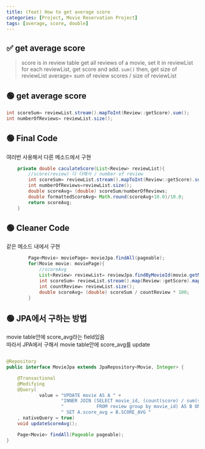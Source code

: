 ```yaml
---
title: (feat) How to get average score
categories: [Project, Movie Reservation Project]
tags: [average, score, double]
---
```


## ✅ get average score

> score is in review table
> get all reviews of a movie, set it in reviewList
> for each reviewList, get score and add. `sum()`
> then, get size of reviewList
> average= sum of review scores / size of reviewList

## 🟢 get average score

```java
int scoreSum= reviewList.stream().mapToInt(Review::getScore).sum();
int numberOfReviews= reviewList.size();
```

## 🟢 Final Code

여러번 사용해서 다른 메소드에서 구현

```java
    private double caculateScore(List<Review> reviewList){
        //score(review) 다 더해서 / number of review
        int scoreSum= reviewList.stream().mapToInt(Review::getScore).sum();
        int numberOfReviews=reviewList.size();
        double scoreAvg= (double) scoreSum/numberOfReviews;
        double formattedScoreAvg= Math.round(scoreAvg+10.0)/10.0;
        return scoreAvg;
    }
```

## 🟢 Cleaner Code

같은 메소드 내에서 구현

```java
        Page<Movie> moviePage= movieJpa.findAll(pageable);
        for(Movie movie: moviePage){
            //scoreAvg
            List<Review> reviewList= reviewJpa.findByMovieId(movie.getMovieId());
            int scoreSum= reviewList.stream().map(Review::getScore).mapToInt(Integer::intValue).sum();
            int countReview= reviewList.size();
            double scoreAvg= (double) scoreSum / countReview * 100;
        }
```

## 🟢 JPA에서 구하는 방법

movie table안에 score_avg라는 field있음 <br>
따라서 JPA에서 구해서 movie table안에 score_avg를 update <br>

```java

@Repository
public interface MovieJpa extends JpaRepository<Movie, Integer> {

    @Transactional
    @Modifying
    @Query(
            value = "UPDATE movie AS A " +
                    "INNER JOIN (SELECT movie_id, (count(score) / sum(score)) AS SCORE_AVG " +
                    "            FROM review group by movie_id) AS B ON A.movie_id = B.movie_id " +
                    " SET A.score_avg = B.SCORE_AVG "
    , nativeQuery = true)
    void updateScoreAvg();

    Page<Movie> findAll(Pageable pageable);
}
```

